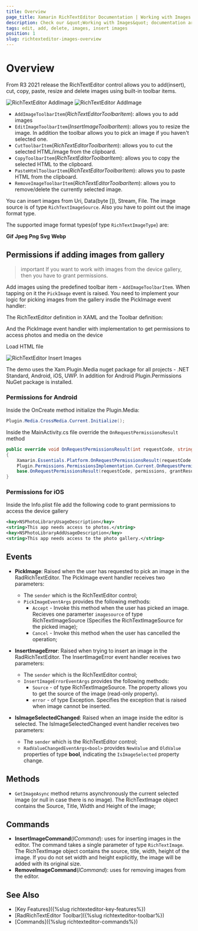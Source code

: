 ```yaml
---
title: Overview
page_title: Xamarin RichTextEditor Documentation | Working with Images
description: Check our &quot;Working with Images&quot; documentation article for Telerik RichTextEditor for Xamarin control.
tags: edit, add, delete, images, insert images
position: 1
slug: richtexteditor-images-overview
---
```


# Overview

From R3 2021 release the RichTextEditor control allows you to add(insert), cut, copy, paste, resize and delete images using built-in toolbar items. 

![RichTextEditor AddImage](../images/add-image-toolbar-item.png) 
![RichTextEditor AddImage](../images/rte-edit-image-toolbar-items.png)

* `AddImageToolbarItem`(*RichTextEditorToolbarItem*): allows you to add images 
* `EditImageToolbarItem`(*InsertImageToolbarItem*): allows you to resize the image. In addition the toolbar allows you to pick an image if you haven't selected one. 
* `CutToolbarItem`(*RichTextEditorToolbarItem*): allows you to cut the selected HTML/image from the clipboard.
* `CopyToolbarItem`(*RichTextEditorToolbarItem*): allows you to copy the selected HTML to the clipboard. 
* `PasteHtmlToolbarItem`(*RichTextEditorToolbarItem*): allows you to paste HTML from the clipboard.
* `RemoveImageToolbarItem`(*RichTextEditorToolbarItem*): allows you to remove/delete the currently selected image.

You can insert images from Uri, Data(byte []), Stream, File. The image source is of type `RichTextImageSource`. Also you have to point out the image format type.

The supported image format types(of type `RichTextImageType`) are:

**Gif**
**Jpeg**
**Png**
**Svg**
**Webp**

## Permissions if adding images from gallery

>important If you want to work with images from the device gallery, then you have to grant permissions.

Add images using the predefined toolbar item - `AddImageToolbarItem`. When tapping on it the `PickImage` event is raised. You need to implement your logic for picking images from the gallery insdie the PickImage event handler:

The RichTextEditor definition in XAML and the Toolbar definition:

<snippet id='rte-insert-images' />

And the PickImage event handler with implementation to get permissions to access photos and media on the device

<snippet id='rte-insert-images-pick-image-implementation' />

Load HTML file

<snippet id='rte-insert-images-add-rte-source' />

![RichTextEditor Insert Images](../images/rte-insert-images.png)

The demo uses the Xam.Plugin.Media nuget package for all projects - .NET Standard, Android, iOS, UWP. In addition for Android Plugin.Permissions NuGet package is installed. 

### Permissions for Android

Inside the OnCreate method initialize the Plugin.Media:

```C#
Plugin.Media.CrossMedia.Current.Initialize();
```

Inside the MainActivity.cs file override the `OnRequestPermissionsResult` method

```C#
public override void OnRequestPermissionsResult(int requestCode, string[] permissions, [GeneratedEnum] Permission[] grantResults)
{
    Xamarin.Essentials.Platform.OnRequestPermissionsResult(requestCode, permissions, grantResults);
    Plugin.Permissions.PermissionsImplementation.Current.OnRequestPermissionsResult(requestCode, permissions, grantResults);
    base.OnRequestPermissionsResult(requestCode, permissions, grantResults);
}
```

### Permissions for iOS 

Inside the Info.plist file add the following code to grant permissions to access the device gallery 

```xml
<key>NSPhotoLibraryUsageDescription</key>
<string>This app needs access to photos.</string>
<key>NSPhotoLibraryAddUsageDescription</key>
<string>This app needs access to the photo gallery.</string>
```

## Events 

* **PickImage**: Raised when the user has requested to pick an image in the RadRichTextEditor. The PickImage event handler receives two parameters:
	* The `sender` which is the RichTextEditor control;
	* `PickImageEventArgs` provides the following methods:
		* `Accept` - Invoke this method when the user has picked an image. Recieves one paramerter `imagesource` of type RichTextImageSource (Specifies the RichTextImageSource for the picked image);
		* `Cancel` - Invoke this method when the user has cancelled the operation;

* **InsertImageError**: Raised when trying to insert an image in the RadRichTextEditor. The InsertImageError event handler receives two parameters:
	* The `sender` which is the RichTextEditor control;
	* `InsertImageErrorEventArgs` provides the following methods:
		* `Source` - of type RichTextImageSource. The property allows you to get the source of the image (read-only property).
		* `error` - of type Exception. Specifies the exception that is raised when image cannot be inserted.

* **IsImageSelectedChanged**: Raised when an image inside the editor is selected. The IsImageSelectedChanged event handler receives two parameters:
	* The `sender` which is the RichTextEditor control;
	* `RadValueChangedEventArgs<bool>` provides `NewValue` and `OldValue` properties of type **bool**, indicating the `IsImageSelected` property change.

## Methods

* `GetImageAsync` method returns asynchronously the current selected image (or null in case there is no image). The RichTextImage object contains the Source, Title, Width and Height of the image;

## Commands

* **InsertImageCommand**(*ICommand*): uses for inserting images in the editor. The command takes a single parameter of type `RichTextImage`. The RichTextImage object contains the source, title, width, height of the image. If you do not set width and height explicitly, the image will be added with its original size. 
* **RemoveImageCommand**(*ICommand*): uses for removing images from the editor.

## See Also

- [Key Features]({%slug richtexteditor-key-features%})
- [RadRichTextEditor Toolbar]({%slug richtexteditor-toolbar%})
- [Commands]({%slug richtexteditor-commands%})
